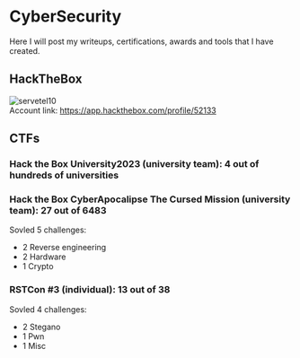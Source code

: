 # CyberSecurity

Here I will post my writeups, certifications, awards and tools that I have created.

## HackTheBox

![servetel10](http://www.hackthebox.eu/badge/image/52133)
<br>
Account link: https://app.hackthebox.com/profile/52133

## CTFs

### Hack the Box University2023 (university team): 4 out of hundreds of universities

### Hack the Box CyberApocalipse The Cursed Mission (university team): 27 out of 6483

Sovled 5 challenges:

<ul>
    <li>2 Reverse engineering</li>
    <li>2 Hardware</li>
    <li>1 Crypto</li>
</ul>

### RSTCon #3 (individual): 13 out of 38

Sovled 4 challenges:

<ul>
    <li>2 Stegano</li>
    <li>1 Pwn</li>
    <li>1 Misc</li>
</ul>
